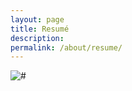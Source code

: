 ```yaml
---
layout: page
title: Resumé
description:
permalink: /about/resume/
---
```


<!-- ![]({{site.url}}/assets/images/about/resume.png) -->

<img src="{{site.url}}/assets/images/about/resume.png" alt="#" onContextMenu="return false;" />
